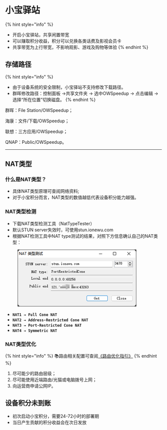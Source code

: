 # 小宝驿站

{% hint style="info" %}
* 开启小宝驿站，共享闲置带宽
* 可以赚取积分收益，积分可以兑换各类话费及影视会员卡
* 共享带宽为上行带宽，不影响观影、游戏及购物等体验
{% endhint %}

## **存储路径**

{% hint style="info" %}
* 由于设备系统的安全限制，小宝驿站不支持修改下载路径。
* 群晖修改路径：控制面板 ->共享文件夹 -> 选中OWSpeedup -> 点击编辑 -> 选择“所在位置”切换磁盘。
{% endhint %}

群晖：File Station/OWSpeedup；

海康：文件/下载/OWSpeedup；

联想：三方应用/OWSpeedup；

QNAP：Public/OWSpeedup。

***

## NAT类型

### **什么是NAT类型？**

* 具体NAT类型原理可查阅网络资料;
* 对于小宝积分而言，NAT类型的数值越低代表设备积分能力越强。

### **NAT类型检测**

* 下载NAT类型检测工具（NatTypeTester）
* 默认STUN server失效时，可使用stun.ionewu.com
* 根据NAT检测工具中NAT type测试的结果，对照下方信息确认自己的NAT类型：

<figure><img src="../.gitbook/assets/image (94).png" alt=""><figcaption></figcaption></figure>

* **`NAT1 → Full Cone NAT`**
* **`NAT2 → Address-Restricted Cone NAT`**
* **`NAT3 → Port-Restricted Cone NAT`**
* **`NAT4 → Symmetric NAT`**

### **NAT类型优化**

{% hint style="info" %}
📚路由相关配置可查阅[《路由优化指引》](https://yc.ionewu.com/jdb\_help/nat.html)
{% endhint %}

1. 尽可能少的路由层级；
2. 尽可能使用近端路由/光猫或电脑拨号上网；
3. 向运营商申请公网IP。

## 设备积分未到账

* 初次启动小宝积分，需要24-72小时的部署期
* 当日产生贡献的积分收益会在次日发放
